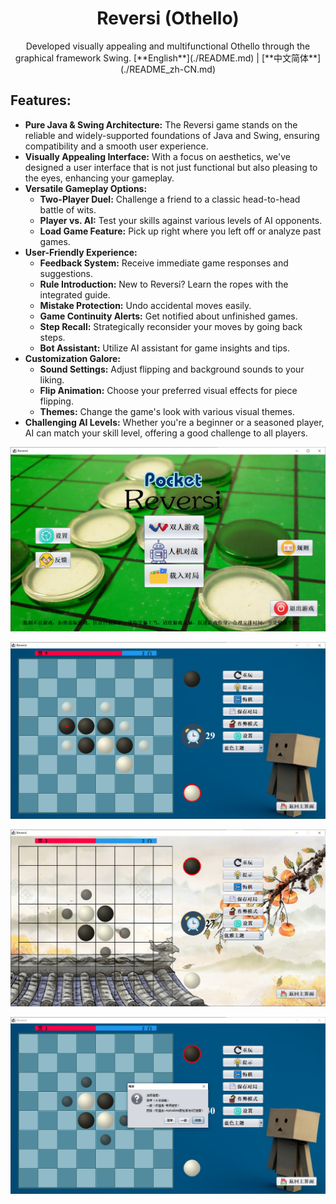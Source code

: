 <div align="center">
    <h1>Reversi (Othello)</h1>
    Developed visually appealing and multifunctional Othello through the graphical framework Swing.
    [**English**](./README.md) | [**中文简体**](./README_zh-CN.md)
</div>

## Features:

- **Pure Java & Swing Architecture:** The Reversi game stands on the reliable and widely-supported foundations of Java and Swing, ensuring compatibility and a smooth user experience.
- **Visually Appealing Interface:** With a focus on aesthetics, we've designed a user interface that is not just functional but also pleasing to the eyes, enhancing your gameplay.
- **Versatile Gameplay Options:**
  - **Two-Player Duel:** Challenge a friend to a classic head-to-head battle of wits.
  - **Player vs. AI:** Test your skills against various levels of AI opponents.
  - **Load Game Feature:** Pick up right where you left off or analyze past games.
- **User-Friendly Experience:**
  - **Feedback System:** Receive immediate game responses and suggestions.
  - **Rule Introduction:** New to Reversi? Learn the ropes with the integrated guide.
  - **Mistake Protection:** Undo accidental moves easily.
  - **Game Continuity Alerts:** Get notified about unfinished games.
  - **Step Recall:** Strategically reconsider your moves by going back steps.
  - **Bot Assistant:** Utilize AI assistant for game insights and tips.
- **Customization Galore:**
  - **Sound Settings:** Adjust flipping and background sounds to your liking.
  - **Flip Animation:** Choose your preferred visual effects for piece flipping.
  - **Themes:** Change the game's look with various visual themes.
- **Challenging AI Levels:** Whether you're a beginner or a seasoned player, AI can match your skill level, offering a good challenge to all players.

![home](images/readme_img/home.png)

![game](images/readme_img/game1.png)

![game](images/readme_img/game2.png)

![bot](images/readme_img/bot.png)